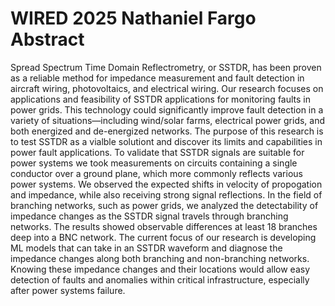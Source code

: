 # WIRED 2025 Nathaniel Fargo Abstract
Spread Spectrum Time Domain Reflectrometry, or SSTDR, has been proven as a reliable method for impedance measurement and fault detection in aircraft wiring, photovoltaics, and electrical wiring. Our research focuses on applications and feasibility of SSTDR applications for monitoring faults in power grids. This technology could significantly improve fault detection in a variety of situations—including wind/solar farms, electrical power grids, and both energized and de-energized networks. The purpose of this research is to test SSTDR as a vialble solutiont and discover its limits and capabilities in power fault applications. To validate that SSTDR signals are suitable for power systems we took measurements on circuits containing a single conductor over a ground plane, which more commonly reflects various power systems. We observed the expected shifts in velocity of propogation and impedance, while also receiving strong signal reflections. In the field of branching networks, such as power grids, we analyzed the detectability of impedance changes as the SSTDR signal travels through branching networks. The results showed observable differences at least 18 branches deep into a BNC network. The current focus of our research is developing ML models that can take in an SSTDR waveform and diagnose the impedance changes along both branching and non-branching networks. Knowing these impedance changes and their locations would allow easy detection of faults and anomalies within critical infrastructure, especially after power systems failure.  